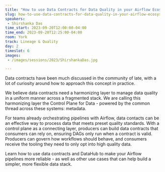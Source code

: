 ```yaml
---
title: "How to use Data Contracts for Data Quality in your Airflow Ecosystem"
slug: how-to-use-data-contracts-for-data-quality-in-your-airflow-ecosystem
speakers:
 - Shirshanka Das
time_start: 2023-09-20T12:00:00-04:00
time_end: 2023-09-20T12:25:00-04:00
room: York
track: Lineage & Quality
day: 2
timeslot: 6
images:
 - /images/sessions/2023/ShirshankaDas.jpg

---
```


Data contracts have been much discussed in the community of late, with a lot of curiosity around how to approach this concept in practice. 
 
 
 
 We believe data contracts need a harmonizing layer to manage data quality in a uniform manner across a fragmented stack. We are calling this harmonizing layer the Control Plane for Data - powered by the common thread across these systems: metadata.
 
 
 
 For teams already orchestrating pipelines with Airflow, data contacts can be an effective way to process data that meets preset quality standards. With a control plane as a connecting layer, producers can build data contracts that consumers can rely on, ensuring DAGs only run when a contract is valid. Producers can govern how workflows should behave, and consumers receive the tooling they need to only opt into high quality data. 
 
 
 
 Learn how to use data contracts and DataHub to make your Airflow pipelines more reliable - as well as other use cases that can help build a simpler, more flexible data stack.
